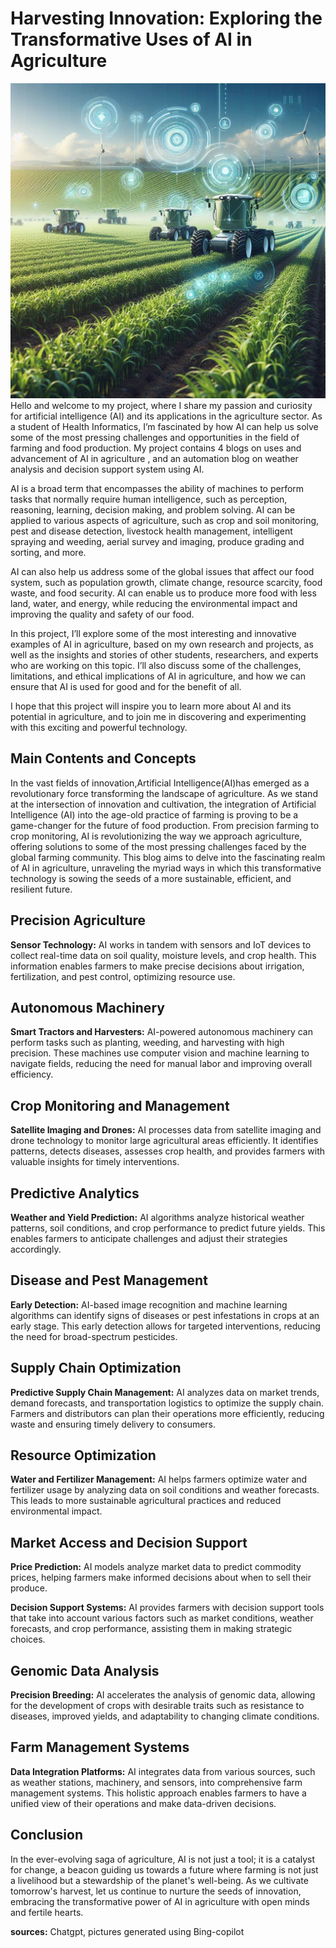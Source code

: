 # Harvesting Innovation: Exploring the Transformative Uses of AI in Agriculture
![image](https://github.com/23W-GBAC/Johnbaby.github/blob/3d7e3d56f2c83600534627ac208630bf385586fd/AI%20Vehicles.jpg)
Hello and welcome to my project, where I share my passion and curiosity for artificial intelligence (AI) and its applications in the agriculture sector. As a student of Health Informatics, I’m fascinated by how AI can help us solve some of the most pressing challenges and opportunities in the field of farming and food production. My project contains 4 blogs on uses and advancement of AI in agriculture , and an automation blog on weather analysis and decision support system using AI.

AI is a broad term that encompasses the ability of machines to perform tasks that normally require human intelligence, such as perception, reasoning, learning, decision making, and problem solving. AI can be applied to various aspects of agriculture, such as crop and soil monitoring, pest and disease detection, livestock health management, intelligent spraying and weeding, aerial survey and imaging, produce grading and sorting, and more.

AI can also help us address some of the global issues that affect our food system, such as population growth, climate change, resource scarcity, food waste, and food security. AI can enable us to produce more food with less land, water, and energy, while reducing the environmental impact and improving the quality and safety of our food.

In this project, I’ll explore some of the most interesting and innovative examples of AI in agriculture, based on my own research and projects, as well as the insights and stories of other students, researchers, and experts who are working on this topic. I’ll also discuss some of the challenges, limitations, and ethical implications of AI in agriculture, and how we can ensure that AI is used for good and for the benefit of all.

I hope that this project will inspire you to learn more about AI and its potential in agriculture, and to join me in discovering and experimenting with this exciting and powerful technology.

## Main Contents and Concepts

In the vast fields of innovation,Artificial Intelligence(AI)has emerged as a revolutionary force transforming the landscape of agriculture. As we stand at the intersection of innovation and cultivation, the integration of Artificial Intelligence (AI) into the age-old practice of farming is proving to be a game-changer for the future of food production.
From precision farming to crop monitoring, AI is revolutionizing the way we approach agriculture, offering solutions to some of the most pressing challenges faced by the global farming community. This blog aims to delve into the fascinating realm of AI in agriculture, unraveling the myriad ways in which this transformative technology is sowing the seeds of a more sustainable, efficient, and resilient future. 
   
## Precision Agriculture

**Sensor Technology:** AI works in tandem with sensors and IoT devices to collect real-time data on soil quality, moisture levels, and crop health. This information enables farmers to make precise decisions about irrigation, fertilization, and pest control, optimizing resource use.

## Autonomous Machinery

**Smart Tractors and Harvesters:** AI-powered autonomous machinery can perform tasks such as planting, weeding, and harvesting with high precision. These machines use computer vision and machine learning to navigate fields, reducing the need for manual labor and improving overall efficiency.

## Crop Monitoring and Management

**Satellite Imaging and Drones:** AI processes data from satellite imaging and drone technology to monitor large agricultural areas efficiently. It identifies patterns, detects diseases, assesses crop health, and provides farmers with valuable insights for timely interventions.

## Predictive Analytics

**Weather and Yield Prediction:** AI algorithms analyze historical weather patterns, soil conditions, and crop performance to predict future yields. This enables farmers to anticipate challenges and adjust their strategies accordingly.

## Disease and Pest Management

**Early Detection:** AI-based image recognition and machine learning algorithms can identify signs of diseases or pest infestations in crops at an early stage. This early detection allows for targeted interventions, reducing the need for broad-spectrum pesticides.

## Supply Chain Optimization

**Predictive Supply Chain Management:** AI analyzes data on market trends, demand forecasts, and transportation logistics to optimize the supply chain. Farmers and distributors can plan their operations more efficiently, reducing waste and ensuring timely delivery to consumers.

## Resource Optimization

**Water and Fertilizer Management:** AI helps farmers optimize water and fertilizer usage by analyzing data on soil conditions and weather forecasts. This leads to more sustainable agricultural practices and reduced environmental impact.

## Market Access and Decision Support

**Price Prediction:** AI models analyze market data to predict commodity prices, helping farmers make informed decisions about when to sell their produce.

**Decision Support Systems:** AI provides farmers with decision support tools that take into account various factors such as market conditions, weather forecasts, and crop performance, assisting them in making strategic choices.

## Genomic Data Analysis

**Precision Breeding:** AI accelerates the analysis of genomic data, allowing for the development of crops with desirable traits such as resistance to diseases, improved yields, and adaptability to changing climate conditions.

## Farm Management Systems

**Data Integration Platforms:** AI integrates data from various sources, such as weather stations, machinery, and sensors, into comprehensive farm management systems. This holistic approach enables farmers to have a unified view of their operations and make data-driven decisions.

## Conclusion

In the ever-evolving saga of agriculture, AI is not just a tool; it is a catalyst for change, a beacon guiding us towards a future where farming is not just a livelihood but a stewardship of the planet's well-being. As we cultivate tomorrow's harvest, let us continue to nurture the seeds of innovation, embracing the transformative power of AI in agriculture with open minds and fertile hearts.

**sources:** Chatgpt, pictures generated using Bing-copilot
